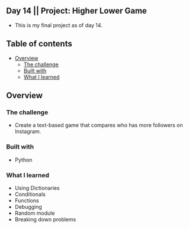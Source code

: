 ## Day 14 || Project: Higher Lower Game

- This is my final project as of day 14. 

## Table of contents

- [Overview](#overview)
  - [The challenge](#the-challenge)
  - [Built with](#built-with)
  - [What I learned](#what-i-learned)

## Overview

### The challenge

- Create a text-based game that compares who has more followers on Instagram.


### Built with

- Python

### What I learned
- Using Dictionaries
- Conditionals
- Functions
- Debugging
- Random module 
- Breaking down problems